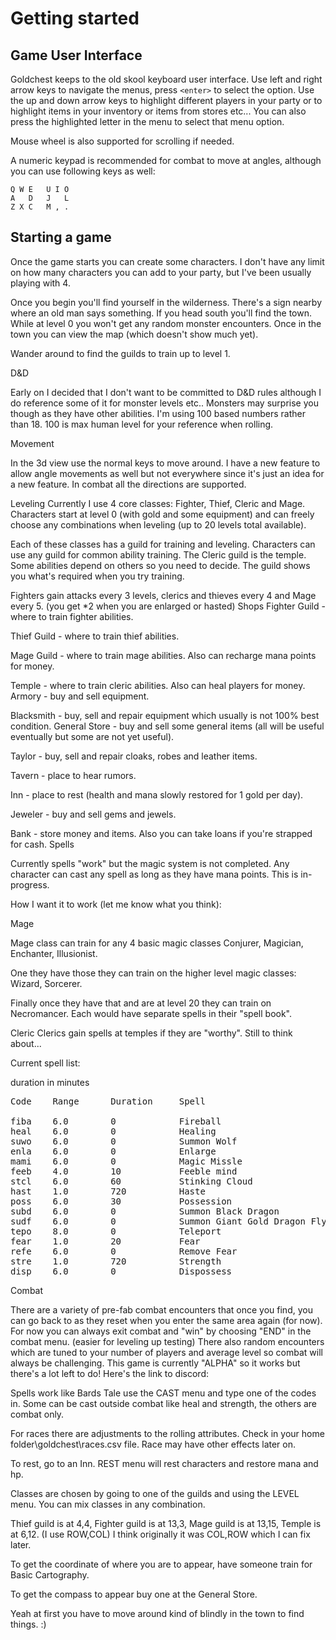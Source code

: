 # Getting started

## Game User Interface

Goldchest keeps to the old skool keyboard user interface. Use left and right arrow keys to 
navigate the menus, press `<enter>` to select the option. Use the up and down arrow keys to 
highlight different players in your party or to highlight items in your inventory or items from 
stores etc... You can also press the highlighted letter in the menu to select that menu option.

Mouse wheel is also supported for scrolling if needed. 

A numeric keypad is recommended for combat to move at angles, although you can use following keys
as well:


    Q W E   U I O
    A   D   J   L
    Z X C   M , .

## Starting a game

Once the game starts you can create some characters. I don't have any limit on how many characters you can
add to your party, but I've been usually playing with 4.

Once you begin you'll find yourself in the wilderness. There's a sign nearby where an old man 
says something. If you head south you'll find the town.  While at level 0 you won't get any 
random monster encounters.  Once in the town you can view the map (which doesn't show much yet). 

Wander around to find the guilds to train up to level 1.



D&D

Early on I decided that I don't want to be committed to D&D rules although I do reference some of it for monster levels etc.. Monsters may surprise you though as they have other abilities.  I'm using 100 based numbers rather than 18. 100 is max human level for your reference when rolling.

Movement

In the 3d view use the normal keys to move around. I have a new feature to allow angle movements as well but not everywhere since it's just an idea for a new feature. In combat all the directions are supported.

Leveling
Currently I use 4 core classes: Fighter, Thief, Cleric and Mage. Characters start at level 0 (with gold and some equipment) and can freely choose any combinations when leveling (up to 20 levels total available).

Each of these classes has a guild for training and leveling. Characters can use any guild for common ability training. The Cleric guild is the temple.
Some abilities depend on others so you need to decide. The guild shows you what's required when you try training.

Fighters gain attacks every 3 levels, clerics and thieves every 4 and Mage every 5. (you get *2 when you are enlarged or hasted)
Shops
Fighter Guild - where to train fighter abilities.

Thief Guild - where to train thief abilities.

Mage Guild - where to train mage abilities. Also can recharge mana points for money.

Temple - where to train cleric abilities. Also can heal players for money.
Armory - buy and sell equipment.

Blacksmith - buy, sell and repair equipment which usually is not 100% best condition.
General Store - buy and sell some general items (all will be useful eventually but some are not yet useful).

Taylor - buy, sell and repair cloaks, robes and leather items.

Tavern - place to hear rumors.

Inn - place to rest (health and mana slowly restored for 1 gold per day).

Jeweler - buy and sell gems and jewels.

Bank - store money and items. Also you can take loans if you're strapped for cash.
Spells

Currently spells "work" but the magic system is not completed.  Any character can cast any spell as long as they have mana points. This is in-progress.

How I want it to work (let me know what you think):

Mage

Mage class can train for any 4 basic magic classes Conjurer, Magician, Enchanter, Illusionist.

One they have those they can train on the higher level magic classes: Wizard, Sorcerer.

Finally once they have that and are at level 20 they can train on Necromancer.
Each would have separate spells in their "spell book".

Cleric
Clerics gain spells at temples if they are "worthy". Still to think about...

Current spell list:

duration in minutes
<pre>
Code    Range      Duration     Spell

fiba    6.0        0            Fireball
heal    6.0        0            Healing
suwo    6.0        0            Summon Wolf
enla    6.0        0            Enlarge
mami    6.0        0            Magic Missle
feeb    4.0        10           Feeble mind
stcl    6.0        60           Stinking Cloud
hast    1.0        720          Haste
poss    6.0        30           Possession
subd    6.0        0            Summon Black Dragon
sudf    6.0        0            Summon Giant Gold Dragon Fly
tepo    8.0        0            Teleport
fear    1.0        20           Fear
refe    6.0        0            Remove Fear
stre    1.0        720          Strength
disp    6.0        0            Dispossess
</pre>

Combat

There are a variety of pre-fab combat encounters that once you find, you can go back to as they reset when you enter the same area again (for now). For now you can always exit combat and "win" by choosing "END" in the combat menu. (easier for leveling up testing)
There also random encounters which are tuned to your number of players and average level so combat will always be challenging.
This game is currently "ALPHA" so it works but there's a lot left to do!
Here's the link to discord:



Spells work like Bards Tale use the CAST menu and type one of the codes in.
Some can be cast outside combat like heal and strength, the others are combat only.

For races there are adjustments to the rolling attributes. Check in your home folder\goldchest\races.csv file. Race may have other effects later on.

To rest, go to an Inn. REST menu will rest characters and restore mana and hp.

Classes are chosen by going to one of the guilds and using the LEVEL menu. You can mix classes in any combination.

Thief guild is at 4,4, Fighter guild is at 13,3, Mage guild is at 13,15, Temple is at 6,12. (I use ROW,COL) I think originally it was COL,ROW which I can fix later.

To get the coordinate of where you are to appear, have someone train for Basic Cartography.

To get the compass to appear buy one at the General Store.

Yeah at first you have to move around kind of blindly in the town to find things. :)

